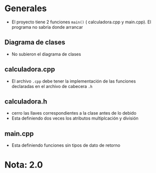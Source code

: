 # Generales

* El proyecto tiene 2 funciones `main()` ( calculadora.cpp y main.cpp). El programa no sabria donde arrancar

## Diagrama de clases

* No subieron el diagrama de clases

## calculadora.cpp

* El archivo `.cpp` debe tener la implementación de las funciones declaradas en el archivo de cabecera `.h`

## calculadora.h

* cerro las llaves correspondientes a la clase antes de lo debido
* Esta definiendo dos veces los atributos multiplcación y división

## main.cpp

* Esta definiendo funciones sin tipos de dato de retorno

# Nota: 2.0